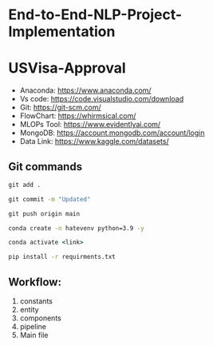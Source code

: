 # End-to-End-NLP-Project-Implementation


# USVisa-Approval

- Anaconda: https://www.anaconda.com/
- Vs code: https://code.visualstudio.com/download
- Git: https://git-scm.com/
- FlowChart: https://whirmsical.com/
- MLOPs Tool: https://www.evidentlyai.com/
- MongoDB: https://account.mongodb.com/account/login
- Data Link: https://www.kaggle.com/datasets/

## Git commands

```cmd
git add .

git commit -m "Updated"

git push origin main
```

```cmd
conda create -n hatevenv python=3.9 -y
```

```cmd
conda activate <link>
```

```cmd
pip install -r requirments.txt
```


## Workflow:               
1. constants
2. entity
3. components
4. pipeline
5. Main file

